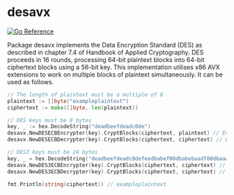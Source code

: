 # desavx

[![Go Reference](https://pkg.go.dev/badge/github.com/andjam/desavx.svg)](https://pkg.go.dev/github.com/andjam/desavx)

Package desavx implements the Data Encryption Standard (DES) as described in
chapter 7.4 of Handbook of Applied Cryptography. DES proceeds in 16 rounds,
processing 64-bit plaintext blocks into 64-bit ciphertext blocks using a
56-bit key. This implementation utilises x86 AVX extensions to work on
multiple blocks of plaintext simultaneously. It can be used as follows.

```go
// The length of plaintext must be a multiple of 8
plaintext := []byte("exampleplaintext")
ciphertext := make([]byte, len(plaintext))

// DES keys must be 8 bytes
key, _ := hex.DecodeString("deadbeefdeadc0de")
desavx.NewDESECBEncrypter(key).CryptBlocks(ciphertext, plaintext) // Encrypt
desavx.NewDESECBDecrypter(key).CryptBlocks(ciphertext, ciphertext) // Decrypt

// DES3 keys must be 24 bytes
key, _ = hex.DecodeString("deadbeefdeadc0defeedbabef00dbabebaadf00dbaaaaaad")
desavx.NewDES3ECBEncrypter(key).CryptBlocks(ciphertext, ciphertext) // Encrypt
desavx.NewDES3ECBDecrypter(key).CryptBlocks(ciphertext, ciphertext) // Decrypt

fmt.Println(string(ciphertext)) // exampleplaintext
```
